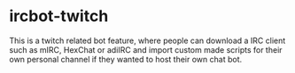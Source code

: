 # ircbot-twitch
This is a twitch related bot feature, where people can download a IRC client such as mIRC, HexChat or adiIRC and import custom made scripts for their own personal channel if they wanted to host their own chat bot.
